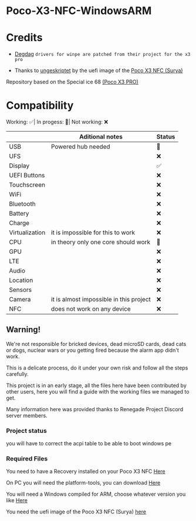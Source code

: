 # Poco-X3-NFC-WindowsARM

# Credits

- [Degdag](https://github.com/degdag) ```drivers for winpe are patched from their project for the x3 pro```

- Thanks to [ungeskriptet](https://github.com/ungeskriptet) by the uefi image of the [Poco X3 NFC (Surya)](https://github.com/ungeskriptet/edk2-surya)

Repository based on the Special ice 68 [(Poco X3 PRO)](https://github.com/Icesito68/Port-Windows-11-Poco-X3-pro)

# Compatibility

Working: ✅|
In progess: 🔶️|
Not working: ❌


|| Aditional notes | Status |
|---------------|------------------------|--------------------------|
| USB | Powered hub needed | 🔶️|
| UFS |  | ❌|
| Display | | ✅|
| UEFI Buttons |  | ❌|
| Touchscreen | | ❌|
| WiFi | | ❌|
| Bluetooth | | ❌|
| Battery |  | ❌|
| Charge |  | ❌|
| Virtualization | it is impossible for this to work	 | ❌|
| CPU | in theory only one core should work| 🔶️|
| GPU | | ❌|
| LTE |  | ❌|
| Audio |  | ❌|
| Location |  | ❌|
| Sensors |  | ❌|
| Camera | it is almost impossible in this project	 | ❌|
| NFC | does not work on any device	 | ❌|

## Warning!
We're not responsible for bricked devices, dead microSD cards, dead cats or dogs, nuclear wars or you getting fired because the alarm app didn't work.

This is a delicate process, do it under your own risk and follow all the steps carefully.

This project is in an early stage, all the files here have been contributed by other users, here you will find a guide with the working files we managed to get.

Many information here was provided thanks to Renegade Project Discord server members.

###  Project status ### 
you will have to correct the acpi table to be able to boot windows pe

### Required Files ### 
You need to have a Recovery installed on your Poco X3 NFC [Here](https://sourceforge.net/projects/mahajant99/files/surya/TWRP/)

On PC you will need the platform-tools, you can download [Here](https://developer.android.com/studio/releases/platform-tools)

You will need a Windows compiled for ARM, choose whatever version you like [Here](https://uupdump.net/)

You need the uefi image of the Poco X3 NFC (Surya) [here](https://github.com/ungeskriptet/edk2-surya)
